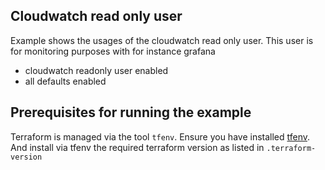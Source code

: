 ## Cloudwatch read only user
Example shows the usages of the cloudwatch read only user.
This user is for monitoring purposes with for instance grafana

- cloudwatch readonly user enabled
- all defaults enabled

## Prerequisites for running the example
Terraform is managed via the tool `tfenv`. Ensure you have installed [tfenv](https://github.com/kamatama41/tfenv). And install via tfenv the required terraform version as listed in `.terraform-version`
